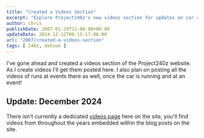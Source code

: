 ```yaml
---
title: "Created a Videos Section"
excerpt: "Explore Project240z's new videos section for updates on car runs at events and latest video content creation."
author: chris
publishDate: 2007-01-29T11:00:00+00:00
updateDate: 2024-12-12T08:15:17-06:00
url: "2007/created-a-videos-section"
tags: [ 240z, datsun ] 
---
```


I've gone ahead and created a videos section of the Project240z website. As I create videos I'll get them posted here. I also plan on posting all the videos of runs at events there as well, once the car is running and at an event!

## Update: December 2024

There isn't currently a dedicated [videos page](/tags/video) here on the site, you'll find videos from throughout the years embedded within the blog posts on the site.

